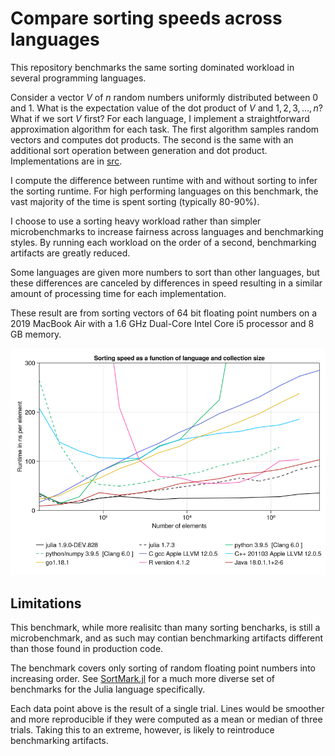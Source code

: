 # Compare sorting speeds across languages

This repository benchmarks the same sorting dominated workload in several programming
languages.

Consider a vector $V$ of $n$ random numbers uniformly distributed between $0$ and $1$. What
is the expectation value of the dot product of $V$ and $1, 2, 3, \dots, n$? What if we sort
$V$ first? For each language, I implement a straightforward approximation algorithm for each
task. The first algorithm samples random vectors and computes dot products. The second is
the same with an additional sort operation between generation and dot product. Implementations are in [src](src).

I compute the difference between runtime with and without sorting to infer the sorting
runtime. For high performing languages on this benchmark, the vast majority of the time is
spent sorting (typically 80-90%).

I choose to use a sorting heavy workload rather than simpler microbenchmarks to increase
fairness across languages and benchmarking styles. By running each workload on the order of
a second, benchmarking artifacts are greatly reduced.

Some languages are given more numbers to sort than other languages, but these differences
are canceled by differences in speed resulting in a similar amount of processing time for
each implementation.

These result are from sorting vectors of 64 bit floating point numbers on a 2019
MacBook Air with a 1.6 GHz Dual-Core Intel Core i5 processor and 8 GB memory.

![Julia and Java outperform other languages](figure.png)

## Limitations

This benchmark, while more realisitc than many sorting bencharks, is still a microbenchmark,
and as such may contian benchmarking artifacts different than those found in production
code.

The benchmark covers only sorting of random floating point numbers into increasing order. 
See [SortMark.jl](https://github.com/LilithHafner/SortMark.jl) for a much more diverse set
of benchmarks for the Julia language specifically.

Each data point above is the result of a single trial. Lines would be smoother and more
reproducible if they were computed as a mean or median of three trials. Taking this to an
extreme, however, is likely to reintroduce benchmarking artifacts.
